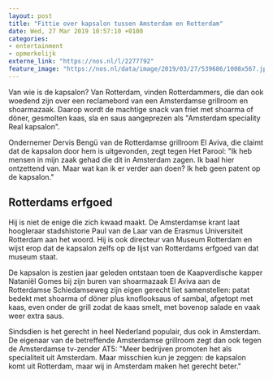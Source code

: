 ```yaml
---
layout: post
title: "Fittie over kapsalon tussen Amsterdam en Rotterdam"
date: Wed, 27 Mar 2019 10:57:10 +0100
categories: 
- entertainment 
- opmerkelijk 
externe_link: "https://nos.nl/l/2277792"
feature_image: "https://nos.nl/data/image/2019/03/27/539686/1008x567.jpg"
---
```


<p>Van wie is de kapsalon? Van Rotterdam, vinden Rotterdammers, die dan ook woedend zijn over een reclamebord van een Amsterdamse grillroom en shoarmazaak. Daarop wordt de machtige snack van friet met shoarma of döner, gesmolten kaas, sla en saus aangeprezen als "Amsterdam speciality Real kapsalon".</p>
<p>Ondernemer Dervis Bengü van de Rotterdamse grillroom El Aviva, die claimt dat de kapsalon door hem is uitgevonden, zegt tegen Het Parool: "Ik heb mensen in mijn zaak gehad die dit in Amsterdam zagen. Ik baal hier ontzettend van. Maar wat kan ik er verder aan doen? Ik heb geen patent op de kapsalon."</p>
<h2>Rotterdams erfgoed</h2>
<p>Hij is niet de enige die zich kwaad maakt. De Amsterdamse krant laat hoogleraar stadshistorie Paul van de Laar van de Erasmus Universiteit Rotterdam aan het woord. Hij is ook directeur van Museum Rotterdam en wijst erop dat de kapsalon zelfs op de lijst van Rotterdams erfgoed van dat museum staat.</p>
<p>De kapsalon is zestien jaar geleden ontstaan toen de Kaapverdische kapper Nataniël Gomes bij zijn buren van shoarmazaak El Aviva aan de Rotterdamse Schiedamseweg zijn eigen gerecht liet samenstellen: patat bedekt met shoarma of döner plus knoflooksaus of sambal, afgetopt met kaas, even onder de grill zodat de kaas smelt, met bovenop salade en vaak weer extra saus.</p>
<p>Sindsdien is het gerecht in heel Nederland populair, dus ook in Amsterdam. De eigenaar van de betreffende Amsterdamse grillroom zegt dan ook tegen de Amsterdamse tv-zender AT5: "Meer bedrijven promoten het als specialiteit uit Amsterdam. Maar misschien kun je zeggen: de kapsalon komt uit Rotterdam, maar wij in Amsterdam maken het gerecht beter."</p>
